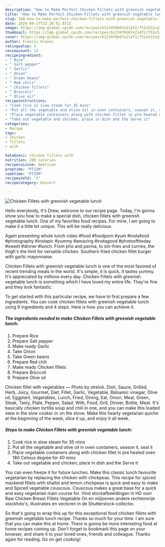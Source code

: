 ```yaml
---
description: "How to Make Perfect Chicken Fillets with greenish vegetable lunch"
title: "How to Make Perfect Chicken Fillets with greenish vegetable lunch"
slug: 168-how-to-make-perfect-chicken-fillets-with-greenish-vegetable-lunch
date: 2020-09-27T22:28:51.871Z
image: https://img-global.cpcdn.com/recipes/b1234f6b67e214f2/751x532cq70/chicken-fillets-with-greenish-vegetable-lunch-recipe-main-photo.jpg
thumbnail: https://img-global.cpcdn.com/recipes/b1234f6b67e214f2/751x532cq70/chicken-fillets-with-greenish-vegetable-lunch-recipe-main-photo.jpg
cover: https://img-global.cpcdn.com/recipes/b1234f6b67e214f2/751x532cq70/chicken-fillets-with-greenish-vegetable-lunch-recipe-main-photo.jpg
author: Francis Graves
ratingvalue: 3
reviewcount: 13
recipeingredient:
- " Rice"
- " Salt pepper"
- " Garlic"
- " Onion"
- " Green beans"
- " Red chili"
- " Chicken fillets"
- " Broccoli"
- " Olive oil"
recipeinstructions:
- "Cook rice in slow steam for 35 mins"
- "Put all the vegetable and olive oil in oven containers, season it, seal it"
- "Place vegetable containers along with chicken fillet in pre heated oven 180 Celsius degree for 40 mins"
- "Take out vegetable and chicken, place in dish and the Serve it"
categories:
- Recipe
tags:
- chicken
- fillets
- with

katakunci: chicken fillets with 
nutrition: 200 calories
recipecuisine: American
preptime: "PT12M"
cooktime: "PT35M"
recipeyield: "1"
recipecategory: Dessert

---
```



![Chicken Fillets with greenish vegetable lunch](https://img-global.cpcdn.com/recipes/b1234f6b67e214f2/751x532cq70/chicken-fillets-with-greenish-vegetable-lunch-recipe-main-photo.jpg)

Hello everybody, it's Drew, welcome to our recipe page. Today, I'm gonna show you how to make a special dish, chicken fillets with greenish vegetable lunch. One of my favorites food recipes. For mine, I am going to make it a little bit unique. This will be really delicious.

Again presenting whole lunch video #food #foodporn #yum #instafood #photography #instapic #yummy #amazing #instagood #photooftheday #sweet #dinner #lunch. From pho and parma, to stir-fries and curries, the thigh&#39;s the limit for versatile chicken. Southern fried chicken fillet burger with garlic mayonnaise.

Chicken Fillets with greenish vegetable lunch is one of the most favored of recent trending meals in the world. It's simple, it is quick, it tastes yummy. It's appreciated by millions every day. Chicken Fillets with greenish vegetable lunch is something which I have loved my entire life. They're fine and they look fantastic.


To get started with this particular recipe, we have to first prepare a few ingredients. You can cook chicken fillets with greenish vegetable lunch using 9 ingredients and 4 steps. Here is how you can achieve it.

<!--inarticleads1-->

##### The ingredients needed to make Chicken Fillets with greenish vegetable lunch:

1. Prepare  Rice
1. Prepare  Salt pepper
1. Make ready  Garlic
1. Take  Onion
1. Take  Green beans
1. Prepare  Red chili
1. Make ready  Chicken fillets
1. Prepare  Broccoli
1. Prepare  Olive oil


Chicken fillet with vegetables — Photo by strelok. Dish, Sauce, Grilled, Herb, Juicy, Gourmet, Diet, Fillet, Garlic, Vegetable, Balsamic vinegar, Olive oil, Eggplant, Vegetables, Lunch, Fried, Dining, Eat, Onion, Meal, Green, Steak, Tasty, Plate, Pepper, Salad, With, Food, Grill, Dinner, Bottle, Meat. It&#39;s basically chicken tortilla soup and chili in one, and you can make this loaded stew in the slow cooker or on the stove. Make this hearty vegetarian quiche at the beginning of the week, slice it up, and enjoy it all week. 

<!--inarticleads2-->

##### Steps to make Chicken Fillets with greenish vegetable lunch:

1. Cook rice in slow steam for 35 mins
1. Put all the vegetable and olive oil in oven containers, season it, seal it
1. Place vegetable containers along with chicken fillet in pre heated oven 180 Celsius degree for 40 mins
1. Take out vegetable and chicken, place in dish and the Serve it


You can even freeze it for future lunches. Make this classic lunch favourite vegetarian by replacing the chicken with chickpeas. This recipe for spiced mackerel fillets with shallot and lemon chickpeas is quick and easy to make and Spiced vegetable couscous. Couscous makes a great base for a quick and easy vegetarian main course for. Vind stockafbeeldingen in HD voor Raw Chicken Breast Fillets Vegetable On en miljoenen andere rechtenvrije stockfoto&#39;s, illustraties en vectoren in de Shutterstock-collectie. 

So that's going to wrap this up for this exceptional food chicken fillets with greenish vegetable lunch recipe. Thanks so much for your time. I am sure that you can make this at home. There is gonna be more interesting food at home recipes coming up. Don't forget to bookmark this page on your browser, and share it to your loved ones, friends and colleague. Thanks again for reading. Go on get cooking!
